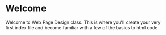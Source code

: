 # Welcome
Welcome to Web Page Design class. This is where you'll create your very first index file and become familiar with a few of the basics to html code.
